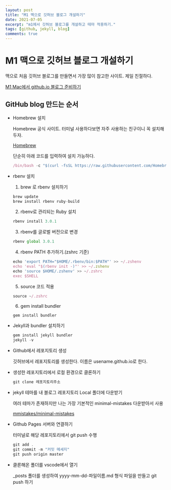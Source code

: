 ```yaml
---
layout: post
title: "M1 맥으로 깃허브 블로그 개설하기"
date: 2021-07-05
excerpt: "m1에서 깃허브 블로그를 개설하고 테마 적용하기."
tags: [github, jekyll, blog]
comments: true
---
```


# M1 맥으로 깃허브 블로그 개설하기

맥으로 처음 깃허브 블로그를 만들면서 가장 많이 참고한 사이트. 제일 친절하다.

[M1 Mac에서 github.io 블로그 준비하기](https://choijaegwon.github.io/githubblog/GithubBlog1/)

## GitHub blog 만드는 순서

- Homebrew 설치

  Homebrew 공식 사이트. 터미널 사용하다보면 자주 사용하는 친구이니 꼭 설치해두자.

  [Homebrew](https://brew.sh/index_ko)

  단순히 아래 코드를 입력하여 설치 가능하다.

  ```jsx
  /bin/bash -c "$(curl -fsSL https://raw.githubusercontent.com/Homebrew/install/HEAD/install.sh)"
  ```

- rbenv 설치

  1. brew 로 rbenv 설치하기

  ```jsx
  brew update
  brew install rbenv ruby-build
  ```

  2. rbenv로 관리되는 Ruby 설치

  ```jsx
  rbenv install 3.0.1
  ```

  3. rbenv를 글로벌 버전으로 변경

  ```jsx
  rbenv global 3.0.1
  ```

  4. rbenv PATH 추가하기.(zshrc 기준)

  ```jsx
  echo 'export PATH="$HOME/.rbenv/bin:$PATH"' >> ~/.zshenv
  echo 'eval "$(rbenv init -)"' >> ~/.zshenv
  echo 'source $HOME/.zshenv' >> ~/.zshrc
  exec $SHELL
  ```

  5. source 코드 적용

  ```jsx
  source ~/.zshrc
  ```

  6. gem install bundler

  ```jsx
  gem install bundler
  ```

- Jekyll과 bundler 설치하기

  ```jsx
  gem install jekyll bundler
  jekyll -v
  ```

- Github에서 레포지토리 생성

  깃허브에서 레포지토리를 생성한다. 이름은 usename.github.io로 한다.

- 생성한 레포지토리에서 로컬 환경으로 클론하기

  ```jsx
  git clone 레포지토리주소
  ```

- jekyll 테마를 내 블로그 레포지토리 Local 폴더에 다운받기

  여러 테마가 존재하지만 나는 가장 기본적인 minimal-mistakes 다운받아서 사용

  [mmistakes/minimal-mistakes](https://github.com/mmistakes/minimal-mistakes)

- Github Pages 서버와 연결하기

  터미널로 해당 레포지토리에서 git push 수행

  ```jsx
  git add .
  git commit -m "커밋 메세지"
  git push origin master
  ```

- 클론해온 폴더를 vscode에서 열기

  \_posts 폴더를 생성하여 yyyy-mm-dd-파일이름.md 형식 파일을 만들고 git push 하기
